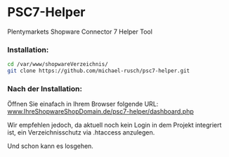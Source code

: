 # PSC7-Helper
Plentymarkets Shopware Connector 7 Helper Tool

### Installation:
```sh
cd /var/www/shopwareVerzeichnis/
git clone https://github.com/michael-rusch/psc7-helper.git
```

### Nach der Installation:

Öffnen Sie einafach in Ihrem Browser folgende URL: 
www.IhreShopwareShopDomain.de/psc7-helper/dashboard.php

Wir empfehlen jedoch, da aktuell noch kein Login in dem Projekt integriert ist, ein Verzeichnisschutz via .htaccess anzulegen.

Und schon kann es losgehen.
